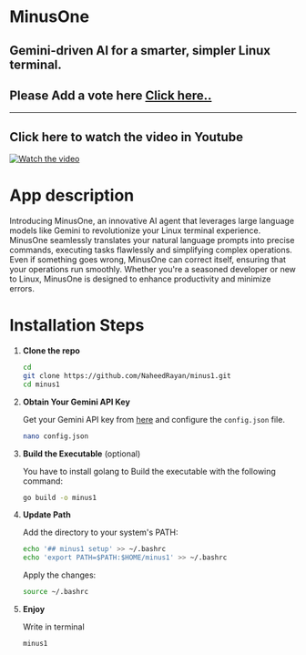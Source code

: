 # MinusOne
## Gemini-driven AI for a smarter, simpler Linux terminal.
## Please Add a vote here [Click here..](https://ai.google.dev/competition/projects/minusone)

<hr>

## Click here to watch the video in Youtube
[![Watch the video](https://img.youtube.com/vi/mE6375XeC5s/maxresdefault.jpg)](https://www.youtube.com/watch?v=mE6375XeC5s)

# App description
Introducing MinusOne, an innovative AI agent that leverages large language models like Gemini to revolutionize your Linux terminal experience. MinusOne seamlessly translates your natural language prompts into precise commands, executing tasks flawlessly and simplifying complex operations. Even if something goes wrong, MinusOne can correct itself, ensuring that your operations run smoothly. Whether you're a seasoned developer or new to Linux, MinusOne is designed to enhance productivity and minimize errors.


# Installation Steps

1. **Clone the repo**
   ```bash
   cd
   git clone https://github.com/NaheedRayan/minus1.git
   cd minus1
   ```

2. **Obtain Your Gemini API Key**
   
   Get your Gemini API key from [here](https://makersuite.google.com/app/apikey) and configure the `config.json` file.

   ```bash
   nano config.json
   ```

3. **Build the Executable** (optional)
   
   You have to install golang to Build the executable with the following command:

   ```bash
   go build -o minus1
   ```


4. **Update Path**

   Add the directory to your system's PATH:

   ```bash
   echo '## minus1 setup' >> ~/.bashrc
   echo 'export PATH=$PATH:$HOME/minus1' >> ~/.bashrc
   ```

   Apply the changes:

   ```bash
   source ~/.bashrc
   ```

5. **Enjoy**

   Write in terminal

   ```bash
   minus1
   ```


